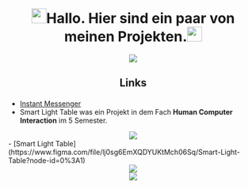 <h1 align="center"><img src="./assets/logo.gif" width="30px">Hallo. Hier sind ein paar von meinen Projekten.<img src="./assets/logo.gif" width="30px"></h1>
<div align="center"><img src="/assets/Banner.png"></div>


## <p align="center">Links </p> 

- [Instant Messenger](https://www.figma.com/file/HYJUGKTXRMZF7BgOI1Mflw/Instant-Messenger?node-id=0%3A1)
- Smart Light Table was ein Projekt in dem Fach **Human Computer Interaction** im 5 Semester.
<div align="center"><img src="/Images/Galaxy S21 Ultra.png"></div>
- [Smart Light Table](https://www.figma.com/file/lj0sg6EmXQDYUKtMch06Sq/Smart-Light-Table?node-id=0%3A1)

<div align="center"><img src="/assets/Group1.png"></div>
<div align="center"><img src="/assets/Group2.png"></div>
